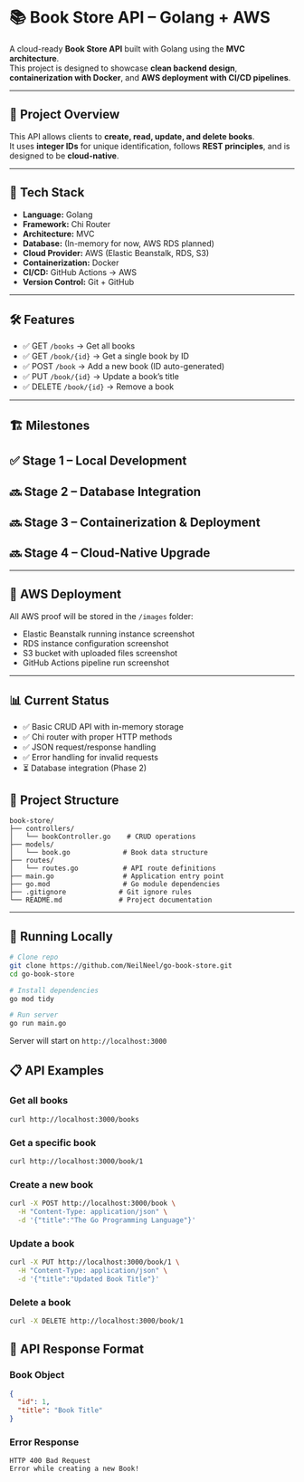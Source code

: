 # 📚 Book Store API – Golang + AWS

A cloud-ready **Book Store API** built with Golang using the **MVC architecture**.  
This project is designed to showcase **clean backend design**, **containerization with Docker**, and **AWS deployment with CI/CD pipelines**.

---

## 🧠 Project Overview

This API allows clients to **create, read, update, and delete books**.  
It uses **integer IDs** for unique identification, follows **REST principles**, and is designed to be **cloud-native**.

---

## 🚀 Tech Stack

- **Language:** Golang
- **Framework:** Chi Router
- **Architecture:** MVC
- **Database:** (In-memory for now, AWS RDS planned)
- **Cloud Provider:** AWS (Elastic Beanstalk, RDS, S3)
- **Containerization:** Docker
- **CI/CD:** GitHub Actions → AWS
- **Version Control:** Git + GitHub

---

## 🛠 Features

- ✅ GET `/books` → Get all books
- ✅ GET `/book/{id}` → Get a single book by ID
- ✅ POST `/book` → Add a new book (ID auto-generated)
- ✅ PUT `/book/{id}` → Update a book’s title
- ✅ DELETE `/book/{id}` → Remove a book

---

## 🏗 Milestones

## ✅ Stage 1 – Local Development

## 🔜 Stage 2 – Database Integration

## 🔜 Stage 3 – Containerization & Deployment

## 🔜 Stage 4 – Cloud-Native Upgrade
---

## 📸 AWS Deployment

All AWS proof will be stored in the `/images` folder:

- Elastic Beanstalk running instance screenshot
- RDS instance configuration screenshot
- S3 bucket with uploaded files screenshot
- GitHub Actions pipeline run screenshot

---

## 📊 Current Status
- ✅ Basic CRUD API with in-memory storage
- ✅ Chi router with proper HTTP methods
- ✅ JSON request/response handling
- ✅ Error handling for invalid requests
- ⏳ Database integration (Phase 2)

## 📂 Project Structure
```
book-store/
├── controllers/
│   └── bookController.go    # CRUD operations
├── models/
│   └── book.go             # Book data structure
├── routes/
│   └── routes.go           # API route definitions
├── main.go                 # Application entry point
├── go.mod                  # Go module dependencies
├── .gitignore             # Git ignore rules
└── README.md              # Project documentation
```


---

## 🔄 Running Locally

```bash
# Clone repo
git clone https://github.com/NeilNeel/go-book-store.git
cd go-book-store

# Install dependencies
go mod tidy

# Run server
go run main.go
```

Server will start on `http://localhost:3000`

## 📋 API Examples

### Get all books
```bash
curl http://localhost:3000/books
```

### Get a specific book
```bash
curl http://localhost:3000/book/1
```

### Create a new book
```bash
curl -X POST http://localhost:3000/book \
  -H "Content-Type: application/json" \
  -d '{"title":"The Go Programming Language"}'
```

### Update a book
```bash
curl -X PUT http://localhost:3000/book/1 \
  -H "Content-Type: application/json" \
  -d '{"title":"Updated Book Title"}'
```

### Delete a book
```bash
curl -X DELETE http://localhost:3000/book/1
```

## 📝 API Response Format

### Book Object
```json
{
  "id": 1,
  "title": "Book Title"
}
```

### Error Response
```
HTTP 400 Bad Request
Error while creating a new Book!
```